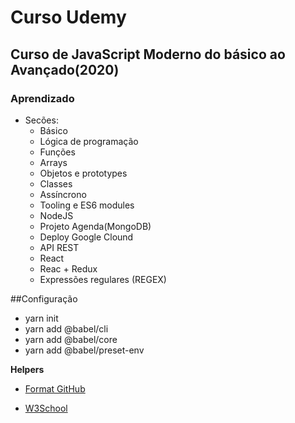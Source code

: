 # Curso Udemy

## Curso de JavaScript Moderno do básico ao Avançado(2020)

### Aprendizado

- Secões:
  - Básico
  - Lógica de programação
  - Funções
  - Arrays
  - Objetos e prototypes
  - Classes
  - Assíncrono
  - Tooling e ES6 modules
  - NodeJS
  - Projeto Agenda(MongoDB)
  - Deploy Google Clound
  - API REST
  - React
  - Reac + Redux
  - Expressões regulares (REGEX)

##Configuração

- yarn init
- yarn add @babel/cli
- yarn add @babel/core
- yarn add @babel/preset-env

**Helpers**

- [Format GitHub](https://help.github.com/en/articles/basic-writing-and-formatting-syntax)

- [W3School](https://www.w3schools.com/js/default.asp)
